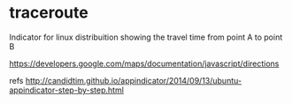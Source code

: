 # traceroute
Indicator for linux distribuition showing the travel time from point A to point B

https://developers.google.com/maps/documentation/javascript/directions

refs
http://candidtim.github.io/appindicator/2014/09/13/ubuntu-appindicator-step-by-step.html
